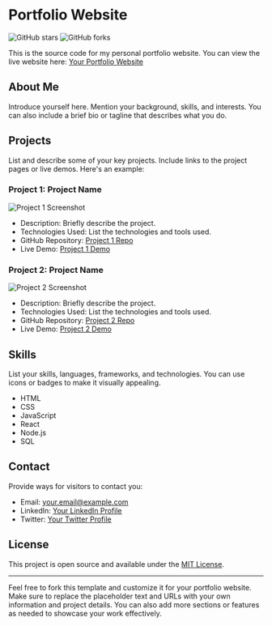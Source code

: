 # Portfolio Website

![GitHub stars](https://img.shields.io/github/stars/YourUsername/YourPortfolioRepo?style=social)
![GitHub forks](https://img.shields.io/github/forks/YourUsername/YourPortfolioRepo?style=social)

This is the source code for my personal portfolio website. You can view the live website here: [Your Portfolio Website](https://your-portfolio-url.com/)

## About Me

Introduce yourself here. Mention your background, skills, and interests. You can also include a brief bio or tagline that describes what you do.

## Projects

List and describe some of your key projects. Include links to the project pages or live demos. Here's an example:

### Project 1: Project Name

![Project 1 Screenshot](/images/project1.png)

- Description: Briefly describe the project.
- Technologies Used: List the technologies and tools used.
- GitHub Repository: [Project 1 Repo](https://github.com/YourUsername/Project1)
- Live Demo: [Project 1 Demo](https://project1-demo-url.com)

### Project 2: Project Name

![Project 2 Screenshot](/images/project2.png)

- Description: Briefly describe the project.
- Technologies Used: List the technologies and tools used.
- GitHub Repository: [Project 2 Repo](https://github.com/YourUsername/Project2)
- Live Demo: [Project 2 Demo](https://project2-demo-url.com)

## Skills

List your skills, languages, frameworks, and technologies. You can use icons or badges to make it visually appealing.

- HTML
- CSS
- JavaScript
- React
- Node.js
- SQL

## Contact

Provide ways for visitors to contact you:

- Email: your.email@example.com
- LinkedIn: [Your LinkedIn Profile](https://www.linkedin.com/in/your-username)
- Twitter: [Your Twitter Profile](https://twitter.com/your-username)

## License

This project is open source and available under the [MIT License](LICENSE).

---

Feel free to fork this template and customize it for your portfolio website. Make sure to replace the placeholder text and URLs with your own information and project details. You can also add more sections or features as needed to showcase your work effectively.
